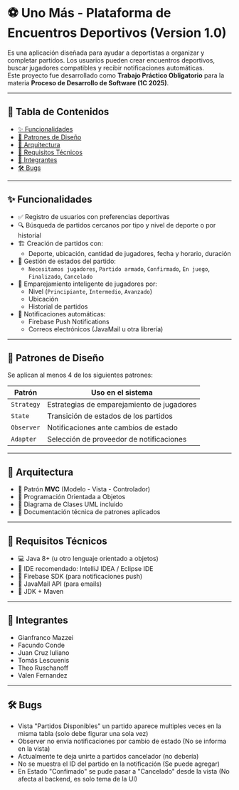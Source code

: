 # ⚽ Uno Más - Plataforma de Encuentros Deportivos (Version 1.0)

Es una aplicación diseñada para ayudar a deportistas a organizar y completar partidos. Los usuarios pueden crear encuentros deportivos, buscar jugadores compatibles y recibir notificaciones automáticas.  
Este proyecto fue desarrollado como **Trabajo Práctico Obligatorio** para la materia **Proceso de Desarrollo de Software (1C 2025)**.

---

## 🧾 Tabla de Contenidos

- [✨ Funcionalidades](#-funcionalidades)
- [🧠 Patrones de Diseño](#-patrones-de-diseño)
- [🧱 Arquitectura](#-arquitectura)
- [📌 Requisitos Técnicos](#-requisitos-técnicos)
- [👥 Integrantes](#-integrantes)
- [🛠️ Bugs](#-bugs)

---

## ✨ Funcionalidades

- ✅ Registro de usuarios con preferencias deportivas
- 🔍 Búsqueda de partidos cercanos por tipo y nivel de deporte o por historial
- 🏗️ Creación de partidos con:
  - Deporte, ubicación, cantidad de jugadores, fecha y horario, duración
- 🔄 Gestión de estados del partido:
  - `Necesitamos jugadores`, `Partido armado`, `Confirmado`, `En juego`, `Finalizado`, `Cancelado`
- 🤝 Emparejamiento inteligente de jugadores por:
  - Nivel (`Principiante`, `Intermedio`, `Avanzado`)
  - Ubicación
  - Historial de partidos
- 📲 Notificaciones automáticas:
  - Firebase Push Notifications
  - Correos electrónicos (JavaMail u otra librería)

---

## 🧠 Patrones de Diseño

Se aplican al menos 4 de los siguientes patrones:

| Patrón     | Uso en el sistema                                       |
|------------|---------------------------------------------------------|
| `Strategy` | Estrategias de emparejamiento de jugadores              |
| `State`    | Transición de estados de los partidos                   |
| `Observer` | Notificaciones ante cambios de estado                   |
| `Adapter`  | Selección de proveedor de notificaciones                |

---

## 🧱 Arquitectura

- 🎯 Patrón **MVC** (Modelo - Vista - Controlador)
- 🧩 Programación Orientada a Objetos
- 📐 Diagrama de Clases UML incluido
- 💬 Documentación técnica de patrones aplicados

---

## 📌 Requisitos Técnicos

- 💻 Java 8+ (u otro lenguaje orientado a objetos)
- 🔧 IDE recomendado: IntelliJ IDEA / Eclipse IDE
- 🔗 Firebase SDK (para notificaciones push)
- 📧 JavaMail API (para emails)
- 📄 JDK + Maven 

---

## 👥 Integrantes

- Gianfranco Mazzei
- Facundo Conde
- Juan Cruz Iuliano
- Tomás Lescuenis
- Theo Ruschanoff
- Valen Fernandez

---

## 🛠️ Bugs

- Vista "Partidos Disponibles" un partido aparece multiples veces en la misma tabla (solo debe figurar una sola vez)
- Observer no envía notificaciones por cambio de estado (No se informa en la vista)
- Actualmente te deja unirte a partidos cancelador (no debería)
- No se muestra el ID del partido en la notificación (Se puede agregar)
- En Estado "Confimado" se pude pasar a "Cancelado" desde la vista (No afecta al backend, es solo tema de la UI)

